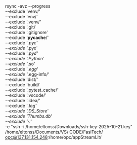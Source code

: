 rsync -avz --progress \
  --exclude 'venv/' \
  --exclude 'env/' \
  --exclude '.venv/' \
  --exclude '.git/' \
  --exclude '.gitignore' \
  --exclude '__pycache__/' \
  --exclude '*.pyc' \
  --exclude '*.pyo' \
  --exclude '*.pyd' \
  --exclude '.Python' \
  --exclude '*.so' \
  --exclude '*.egg' \
  --exclude '*.egg-info/' \
  --exclude 'dist/' \
  --exclude 'build/' \
  --exclude '.pytest_cache/' \
  --exclude '.vscode/' \
  --exclude '.idea/' \
  --exclude '*.log' \
  --exclude '.DS_Store' \
  --exclude 'Thumbs.db' \
  --exclude '*~' \
  -e "ssh -i /home/eltonss/Downloads/ssh-key-2025-10-21.key" \
  /home/eltonss/Documents/VS\ CODE/FasiTech/ \
  opc@137.131.154.248:/home/opc/appStreamLit/